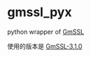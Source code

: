 # gmssl_pyx

python wrapper of [GmSSL](https://github.com/guanzhi/GmSSL)

使用的版本是 [GmSSL-3.1.0](https://github.com/guanzhi/GmSSL/releases/tag/v3.1.0)
